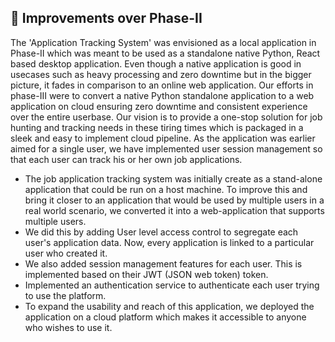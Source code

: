 :rocket: Improvements over Phase-II
---

The 'Application Tracking System' was envisioned as a local application in Phase-II which was meant to be used as a standalone native Python, React based desktop application. Even though a native application is good in usecases such as heavy processing and zero downtime but in the bigger picture, it fades in comparison to an online web application. Our efforts in phase-III were to convert a native Python standalone application to a web application on cloud ensuring zero downtime and consistent experience over the entire userbase. Our vision is to provide a one-stop solution for job hunting and tracking needs in these tiring times which is packaged in a sleek and easy to implement cloud pipeline. As the application was earlier aimed for a single user, we have implemented user session management so that each user can track his or her own job applications. 

* The job application tracking system was initially create as a stand-alone application that could be run on a host machine. To improve this and bring it closer to an application that would be used by multiple users in a real world scenario, we converted it into a web-application that supports multiple users.
* We did this by adding User level access control to segregate each user's application data. Now, every application is linked to a particular user who created it.
* We also added session management features for each user. This is implemented based on their JWT (JSON web token) token.
* Implemented an authentication service to authenticate each user trying to use the platform.
* To expand the usability and reach of this application, we deployed the application on a cloud platform which makes it accessible to anyone who wishes to use it.

